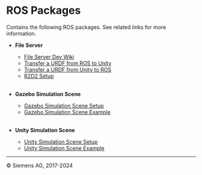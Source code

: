 # ROS Packages
Contains the following ROS packages. See related links for more information.

* **File Server**
  * [File Server Dev Wiki](https://github.com/siemens/ros-sharp/wiki/Dev_FileServer)
  * [Transfer a URDF from ROS to Unity](https://github.com/siemens/ros-sharp/wiki/User_App_ROS_TransferURDFFromROS)
  * [Transfer a URDF from Unity to ROS](https://github.com/siemens/ros-sharp/wiki/User_App_ROS_TransferURDFToROS)
  * [R2D2 Setup](https://github.com/siemens/ros-sharp/wiki/User_Inst_R2D2)

  <br>

* **Gazebo Simulation Scene**
  * [Gazebo Simulation Scene Setup](https://github.com/siemens/ros-sharp/wiki/User_Inst_GazeboSimulationExample)
  * [Gazebo Simulation Scene Example](https://github.com/siemens/ros-sharp/wiki/User_App_ROS_GazeboSimulationExample)

  <br>
* **Unity Simulation Scene**
  * [Unity Simulation Scene Setup](https://github.com/siemens/ros-sharp/wiki/User_Inst_UnitySimulationExample)
  * [Unity Simulation Scene Example](https://github.com/siemens/ros-sharp/wiki/User_App_ROS_UnitySimulationExample)


---

© Siemens AG, 2017-2024

